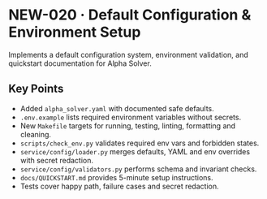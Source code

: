 # NEW-020 · Default Configuration & Environment Setup

Implements a default configuration system, environment validation, and quickstart
documentation for Alpha Solver.

## Key Points
- Added `alpha_solver.yaml` with documented safe defaults.
- `.env.example` lists required environment variables without secrets.
- New `Makefile` targets for running, testing, linting, formatting and cleaning.
- `scripts/check_env.py` validates required env vars and forbidden states.
- `service/config/loader.py` merges defaults, YAML and env overrides with secret redaction.
- `service/config/validators.py` performs schema and invariant checks.
- `docs/QUICKSTART.md` provides 5-minute setup instructions.
- Tests cover happy path, failure cases and secret redaction.
